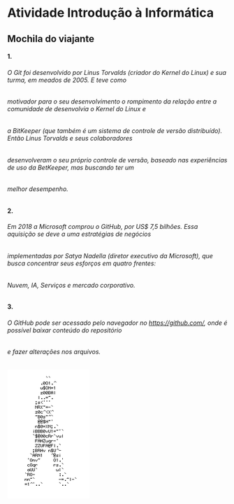 # Atividade Introdução à Informática

## Mochila do viajante

#### 1.
###### O Git foi desenvolvido por Linus Torvalds (criador do Kernel do Linux) e sua turma, em meados de 2005. E teve como
###### motivador para o seu desenvolvimento o rompimento da relação entre a comunidade de desenvolvia o Kernel do Linux e
###### a BitKeeper (que também é um sistema de controle de versão distribuído). Então Linus Torvalds e seus colaboradores
###### desenvolveram o seu próprio controle de versão, baseado nas experiências de uso da BetKeeper, mas buscando ter um 
###### melhor desempenho.


#### 2.
###### Em 2018 a Microsoft comprou o GitHub, por US$ 7,5 bilhões. Essa aquisição se deve a uma estratégias de negócios
###### implementadas por Satya Nadella (diretor executivo da Microsoft), que busca concentrar seus esforços em quatro frentes:
###### Nuvem, IA, Serviços e mercado corporativo. 


#### 3.
###### O GitHub pode ser acessado pelo navegador no <https://github.com/>, onde é possível baixar conteúdo do repositório
###### e fazer alterações nos arquivos.

![Homem letra](https://github.com/Silvanoeng/livro-receitas/blob/master/homemLetra.gif)
